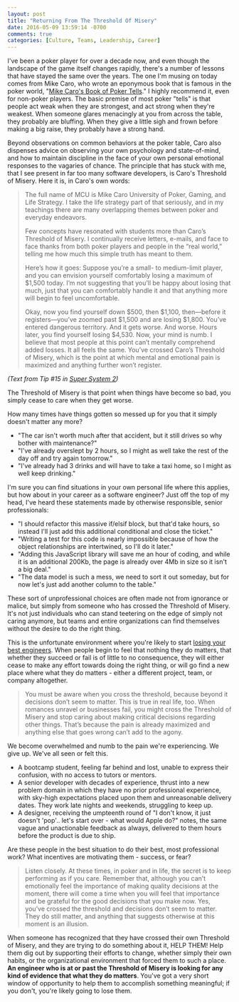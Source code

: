 ```yaml
---
layout: post
title: "Returning From The Threshold Of Misery"
date: 2016-05-09 13:59:14 -0700
comments: true
categories: [Culture, Teams, Leadership, Career]
---
```

I've been a poker player for over a decade now, and even though the landscape of the game itself changes rapidly, there's a number of lessons that have stayed the same over the years.<!-- more --> The one I'm musing on today comes from Mike Caro, who wrote an eponymous book that is famous in the poker world, "[Mike Caro's Book of Poker Tells](https://www.amazon.com/Caros-Book-Poker-Tells-Mike-ebook/dp/B006305OHA)." I highly recommend it, even for non-poker players. The basic premise of most poker "tells" is that people act weak when they are strongest, and act strong when they're weakest. When someone glares menacingly at you from across the table, they probably are bluffing. When they give a little sigh and frown before making a big raise, they probably have a strong hand.

Beyond observations on common behaviors at the poker table, Caro also dispenses advice on observing your own psychology and state-of-mind, and how to maintain discipline in the face of your own personal emotional responses to the vagaries of chance. The principle that has stuck with me, that I see present in far too many software developers, is Caro's Threshold of Misery. Here it is, in Caro's own words:

>  The full name of MCU is Mike Caro University of Poker, Gaming, and Life Strategy. I take the life strategy part of that seriously, and in my teachings there are many overlapping themes between poker and everyday endeavors.
>
>Few concepts have resonated with students more than Caro’s Threshold of Misery. I continually receive letters, e-mails, and face to face thanks from both poker players and people in the “real world,” telling me how much this simple truth has meant to them.
>
>  Here’s how it goes: Suppose you’re a small- to medium-limit player, and you can envision yourself comfortably losing a maximum of $1,500 today. I’m not suggesting that you’ll be happy about losing that much, just that you can comfortably handle it and that anything more will begin to feel uncomfortable.
>
>  Okay, now you find yourself down $500, then $1,100, then—before it registers—you’ve zoomed past $1,500 and are losing $1,800. You’ve entered dangerous territory. And it gets worse. And worse. Hours later, you find yourself losing $4,530. Now, your mind is numb. I believe that most people at this point can’t mentally comprehend added losses. It all feels the same. You’ve crossed Caro’s Threshold of Misery, which is the point at which mental and emotional pain is maximized and anything further won’t register.

*(Text from Tip #15 in [Super System 2](http://www.amazon.com/Doyle-Brunsons-Super-System-Course/dp/1580421369))*

The Threshold of Misery is that point when things have become so bad, you simply cease to care when they get worse.

How many times have things gotten so messed up for you that it simply doesn't matter any more?

+ "The car isn't worth much after that accident, but it still drives so why bother with maintenance?"
+ "I've already overslept by 2 hours, so I might as well take the rest of the day off and try again tomorrow."
+ "I've already had 3 drinks and will have to take a taxi home, so I might as well keep drinking."

I'm sure you can find situations in your own personal life where this applies, but how about in your career as a software engineer? Just off the top of my head, I've heard these statements made by otherwise responsible, senior professionals:

+ "I should refactor this massive if/elsif block, but that'd take hours, so instead I'll just add this additional conditional and close the ticket."
+ "Writing a test for this code is nearly impossible because of how the object relationships are intertwined, so I'll do it later."
+ "Adding this JavaScript library will save me an hour of coding, and while it is an additional 200Kb, the page is already over 4Mb in size so it isn't a big deal."
+ "The data model is such a mess, we need to sort it out someday, but for now let's just add another column to the table."

These sort of unprofessional choices are often made not from ignorance or malice, but simply from someone who has crossed the Threshold of Misery. It's not just individuals who can stand teetering on the edge of simply not caring anymore, but teams and entire organizations can find themselves without the desire to do the right thing.

This is the unfortunate environment where you're likely to start [losing your best engineers](http://brucefwebster.com/2008/04/11/the-wetware-crisis-the-dead-sea-effect/). When people begin to feel that nothing they do matters, that whether they succeed or fail is of little to no consequence, they will either cease to make any effort towards doing the right thing, or will go find a new place where what they do matters - either a different project, team, or company altogether.

> You must be aware when you cross the threshold, because beyond it decisions don’t seem to matter. This is true in real life, too. When romances unravel or businesses fail, you might cross the Threshold of Misery and stop caring about making critical decisions regarding other things. That’s because the pain is already maximized and anything else that goes wrong can’t add to the agony.

We become overwhelmed and numb to the pain we're experiencing. We give up. We've all seen or felt this.

+ A bootcamp student, feeling far behind and lost, unable to express their confusion, with no access to tutors or mentors.
+ A senior developer with decades of experience, thrust into a new problem domain in which they have no prior professional experience, with sky-high expectations placed upon them and unreasonable delivery dates. They work late nights and weekends, struggling to keep up.
+ A designer, receiving the umpteenth round of "I don't know, it just doesn't 'pop'.. let's start over - what would Apple do?" notes, the same vague and unactionable feedback as always, delivered to them hours before the product is due to ship.

Are these people in the best situation to do their best, most professional work? What incentives are motivating them - success, or fear?

> Listen closely. At these times, in poker and in life, the secret is to keep performing as if you care. Remember that, although you can’t emotionally feel the importance of making quality decisions at the moment, there will come a time when you will feel that importance and be grateful for the good decisions that you make now. Yes, you’ve crossed the threshold and decisions don’t seem to matter. They do still matter, and anything that suggests otherwise at this moment is an illusion.

When someone has recognized that they have crossed their own Threshold of Misery, and they are trying to do something about it, HELP THEM! Help them dig out by supporting their efforts to change, whether simply their own habits, or the organizational environment that forced them to such a place. **An engineer who is at or past the Threshold of Misery is looking for any kind of evidence that what they do matters**. You've got a very short window of opportunity to help them to accomplish something meaningful; if you don't, you're likely going to lose them.
